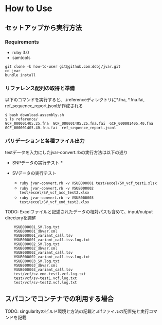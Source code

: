 # How to Use

## セットアップから実行方法

### Requirements
* ruby 3.0
* samtools

```
git clone -b how-to-user git@github.com:ddbj/jvar.git
cd jvar
bundle install
```
### リファレンス配列の取得と準備

以下のコマンドを実行すると、./referenceディレクトリに*.fna, *.fna.fai, ref_sequence_report.jsonlが作成される

```
$ bash download-assembly.sh
$ ls reference/
GCF_000001405.25.fna  GCF_000001405.25.fna.fai  GCF_000001405.40.fna  GCF_000001405.40.fna.fai  ref_sequence_report.jsonl
```

### バリデーションと各種ファイル出力

testデータを入力にしたjvar-convert.rbの実行方法は以下の通り

* SNPデータの実行テスト
    * 

* SVデータの実行テスト
    * `ruby jvar-convert.rb -v VSUB000001 test/excel/SV_vcf_test1.xlsx`
    * `ruby jvar-convert.rb -v VSUB000002 test/excel/SV_vcf_acc_test2.xlsx`
    * `ruby jvar-convert.rb -v VSUB000003 test/excel/SV_vcf_end_test2.xlsx`


TODO: Excelファイルと記述されたデータの相対パスも含めて、input/output directoryを調整
```
	VSUB000001_SV.log.txt
	VSUB000001_dbvar.xml
	VSUB000001_variant_call.tsv
	VSUB000001_variant_call.tsv.log.txt
	VSUB000002_SV.log.txt
	VSUB000002_dbvar.xml
	VSUB000002_variant_call.tsv
	VSUB000002_variant_call.tsv.log.txt
	VSUB000003_SV.log.txt
	VSUB000003_dbvar.xml
	VSUB000003_variant_call.tsv
	test/vcf/sv-end-test1.vcf.log.txt
	test/vcf/sv-test1.vcf.log.txt
	test/vcf/sv-test2.vcf.log.txt
```

## スパコンでコンテナでの利用する場合

TODO: singularityのビルド環境と方法の記載と.sifファイルの配置先と実行コマンドを記載
